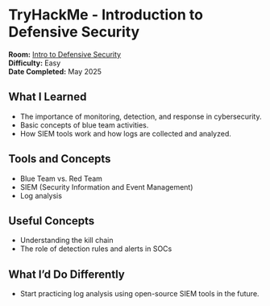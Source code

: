 # TryHackMe - Introduction to Defensive Security

**Room:** [Intro to Defensive Security](https://tryhackme.com/room/introtodefensivesecurity)  
**Difficulty:** Easy  
**Date Completed:** May 2025

## What I Learned
- The importance of monitoring, detection, and response in cybersecurity.
- Basic concepts of blue team activities.
- How SIEM tools work and how logs are collected and analyzed.

## Tools and Concepts
- Blue Team vs. Red Team
- SIEM (Security Information and Event Management)
- Log analysis

## Useful Concepts
- Understanding the kill chain
- The role of detection rules and alerts in SOCs

## What I’d Do Differently
- Start practicing log analysis using open-source SIEM tools in the future.
